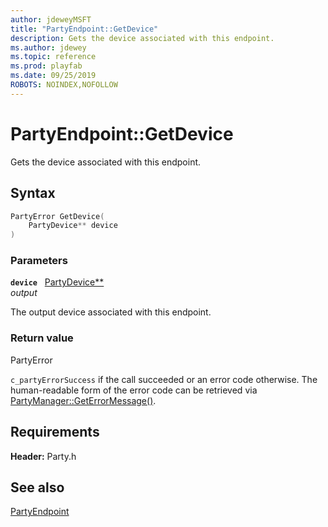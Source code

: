 ```yaml
---
author: jdeweyMSFT
title: "PartyEndpoint::GetDevice"
description: Gets the device associated with this endpoint.
ms.author: jdewey
ms.topic: reference
ms.prod: playfab
ms.date: 09/25/2019
ROBOTS: NOINDEX,NOFOLLOW
---
```


# PartyEndpoint::GetDevice  

Gets the device associated with this endpoint.  

## Syntax  
  
```cpp
PartyError GetDevice(  
    PartyDevice** device  
)  
```  
  
### Parameters  
  
**`device`** &nbsp; [PartyDevice**](../../PartyDevice/partydevice.md)  
*output*  
  
The output device associated with this endpoint.  
  
  
### Return value  
PartyError
  
```c_partyErrorSuccess``` if the call succeeded or an error code otherwise. The human-readable form of the error code can be retrieved via [PartyManager::GetErrorMessage()](../../PartyManager/methods/partymanager_geterrormessage.md).
  
  
## Requirements  
  
**Header:** Party.h
  
## See also  
[PartyEndpoint](../partyendpoint.md)  

  
  
